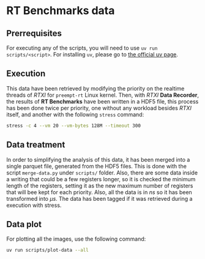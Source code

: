 # RT Benchmarks data

## Prerrequisites

For executing any of the scripts, you will need to use `uv run scripts/<script>`. For installing `uv`, please go to [the official uv page](https://docs.astral.sh/uv/getting-started/installation/).

## Execution

This data have been retrieved by modifying the priority on the realtime threads of *RTXI* for `preempt-rt` Linux kernel. Then, with *RTXI* **Data Recorder**, the results of **RT Benchmarks** have been written in a HDF5 file, this process has been done twice per priority, one without any workload besides *RTXI* itself, and another with the following `stress` command:

```bash
stress -c 4 --vm 20 --vm-bytes 128M --timeout 300
```


## Data treatment

In order to simplifying the analysis of this data, it has been merged into a single parquet file, generated from the HDF5 files. This is done with the script `merge-data.py` under `scripts/` folder. Also, there are some data inside a writing that could be a few registers longer, so it is checked the minimum length of the registers, setting it as the new maximum number of registers that will bee kept for each priority. Also, all the data is in $ns$ so it has been transformed into $\mu s$. The data has been tagged if it was retrieved during a execution with stress.


## Data plot

For plotting all the images, use the following command:

```bash
uv run scripts/plot-data --all
```
